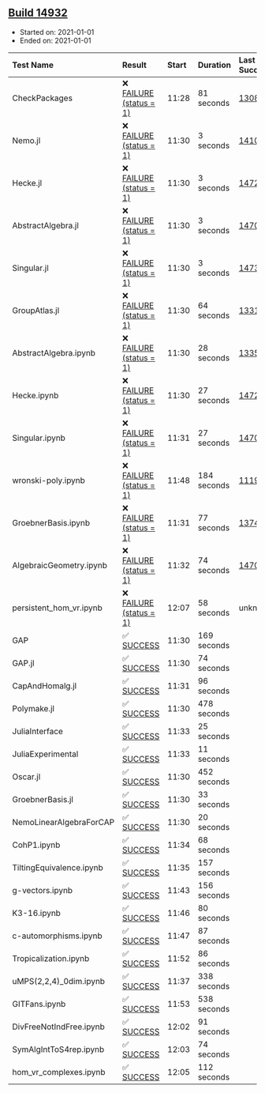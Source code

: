 ## [Build 14932](https://oscarci.mathematik.uni-kl.de/job/oscar/14932/)

* Started on: 2021-01-01
* Ended on: 2021-01-01

| Test Name    | Result | Start | Duration | Last Success | First Failure |
|:-------------|:-------|:------|:---------|:-------------|:--------------|
| CheckPackages | ❌ [FAILURE (status = 1)](https://oscarci.mathematik.uni-kl.de/job/oscar/14932/artifact/logs/build-14932/CheckPackages.log) | 11:28 | 81 seconds | [13085](https://oscarci.mathematik.uni-kl.de/job/oscar/13085/) | [13086](https://oscarci.mathematik.uni-kl.de/job/oscar/13086/) |
| Nemo.jl | ❌ [FAILURE (status = 1)](https://oscarci.mathematik.uni-kl.de/job/oscar/14932/artifact/logs/build-14932/Nemo.jl.log) | 11:30 | 3 seconds | [14101](https://oscarci.mathematik.uni-kl.de/job/oscar/14101/) | [14102](https://oscarci.mathematik.uni-kl.de/job/oscar/14102/) |
| Hecke.jl | ❌ [FAILURE (status = 1)](https://oscarci.mathematik.uni-kl.de/job/oscar/14932/artifact/logs/build-14932/Hecke.jl.log) | 11:30 | 3 seconds | [14723](https://oscarci.mathematik.uni-kl.de/job/oscar/14723/) | [14724](https://oscarci.mathematik.uni-kl.de/job/oscar/14724/) |
| AbstractAlgebra.jl | ❌ [FAILURE (status = 1)](https://oscarci.mathematik.uni-kl.de/job/oscar/14932/artifact/logs/build-14932/AbstractAlgebra.jl.log) | 11:30 | 3 seconds | [14701](https://oscarci.mathematik.uni-kl.de/job/oscar/14701/) | [14702](https://oscarci.mathematik.uni-kl.de/job/oscar/14702/) |
| Singular.jl | ❌ [FAILURE (status = 1)](https://oscarci.mathematik.uni-kl.de/job/oscar/14932/artifact/logs/build-14932/Singular.jl.log) | 11:30 | 3 seconds | [14732](https://oscarci.mathematik.uni-kl.de/job/oscar/14732/) | [14733](https://oscarci.mathematik.uni-kl.de/job/oscar/14733/) |
| GroupAtlas.jl | ❌ [FAILURE (status = 1)](https://oscarci.mathematik.uni-kl.de/job/oscar/14932/artifact/logs/build-14932/GroupAtlas.jl.log) | 11:30 | 64 seconds | [13311](https://oscarci.mathematik.uni-kl.de/job/oscar/13311/) | [13312](https://oscarci.mathematik.uni-kl.de/job/oscar/13312/) |
| AbstractAlgebra.ipynb | ❌ [FAILURE (status = 1)](https://oscarci.mathematik.uni-kl.de/job/oscar/14932/artifact/logs/build-14932/AbstractAlgebra.ipynb.log) | 11:30 | 28 seconds | [13355](https://oscarci.mathematik.uni-kl.de/job/oscar/13355/) | [13356](https://oscarci.mathematik.uni-kl.de/job/oscar/13356/) |
| Hecke.ipynb | ❌ [FAILURE (status = 1)](https://oscarci.mathematik.uni-kl.de/job/oscar/14932/artifact/logs/build-14932/Hecke.ipynb.log) | 11:30 | 27 seconds | [14723](https://oscarci.mathematik.uni-kl.de/job/oscar/14723/) | [14724](https://oscarci.mathematik.uni-kl.de/job/oscar/14724/) |
| Singular.ipynb | ❌ [FAILURE (status = 1)](https://oscarci.mathematik.uni-kl.de/job/oscar/14932/artifact/logs/build-14932/Singular.ipynb.log) | 11:31 | 27 seconds | [14701](https://oscarci.mathematik.uni-kl.de/job/oscar/14701/) | [14702](https://oscarci.mathematik.uni-kl.de/job/oscar/14702/) |
| wronski-poly.ipynb | ❌ [FAILURE (status = 1)](https://oscarci.mathematik.uni-kl.de/job/oscar/14932/artifact/logs/build-14932/wronski-poly.ipynb.log) | 11:48 | 184 seconds | [11192](https://oscarci.mathematik.uni-kl.de/job/oscar/11192/) | [11193](https://oscarci.mathematik.uni-kl.de/job/oscar/11193/) |
| GroebnerBasis.ipynb | ❌ [FAILURE (status = 1)](https://oscarci.mathematik.uni-kl.de/job/oscar/14932/artifact/logs/build-14932/GroebnerBasis.ipynb.log) | 11:31 | 77 seconds | [13748](https://oscarci.mathematik.uni-kl.de/job/oscar/13748/) | [13749](https://oscarci.mathematik.uni-kl.de/job/oscar/13749/) |
| AlgebraicGeometry.ipynb | ❌ [FAILURE (status = 1)](https://oscarci.mathematik.uni-kl.de/job/oscar/14932/artifact/logs/build-14932/AlgebraicGeometry.ipynb.log) | 11:32 | 74 seconds | [14701](https://oscarci.mathematik.uni-kl.de/job/oscar/14701/) | [14702](https://oscarci.mathematik.uni-kl.de/job/oscar/14702/) |
| persistent_hom_vr.ipynb | ❌ [FAILURE (status = 1)](https://oscarci.mathematik.uni-kl.de/job/oscar/14932/artifact/logs/build-14932/persistent_hom_vr.ipynb.log) | 12:07 | 58 seconds | unknown | unknown |
| GAP | ✅ [SUCCESS](https://oscarci.mathematik.uni-kl.de/job/oscar/14932/artifact/logs/build-14932/GAP.log) | 11:30 | 169 seconds |  |  |
| GAP.jl | ✅ [SUCCESS](https://oscarci.mathematik.uni-kl.de/job/oscar/14932/artifact/logs/build-14932/GAP.jl.log) | 11:30 | 74 seconds |  |  |
| CapAndHomalg.jl | ✅ [SUCCESS](https://oscarci.mathematik.uni-kl.de/job/oscar/14932/artifact/logs/build-14932/CapAndHomalg.jl.log) | 11:31 | 96 seconds |  |  |
| Polymake.jl | ✅ [SUCCESS](https://oscarci.mathematik.uni-kl.de/job/oscar/14932/artifact/logs/build-14932/Polymake.jl.log) | 11:30 | 478 seconds |  |  |
| JuliaInterface | ✅ [SUCCESS](https://oscarci.mathematik.uni-kl.de/job/oscar/14932/artifact/logs/build-14932/JuliaInterface.log) | 11:33 | 25 seconds |  |  |
| JuliaExperimental | ✅ [SUCCESS](https://oscarci.mathematik.uni-kl.de/job/oscar/14932/artifact/logs/build-14932/JuliaExperimental.log) | 11:33 | 11 seconds |  |  |
| Oscar.jl | ✅ [SUCCESS](https://oscarci.mathematik.uni-kl.de/job/oscar/14932/artifact/logs/build-14932/Oscar.jl.log) | 11:30 | 452 seconds |  |  |
| GroebnerBasis.jl | ✅ [SUCCESS](https://oscarci.mathematik.uni-kl.de/job/oscar/14932/artifact/logs/build-14932/GroebnerBasis.jl.log) | 11:30 | 33 seconds |  |  |
| NemoLinearAlgebraForCAP | ✅ [SUCCESS](https://oscarci.mathematik.uni-kl.de/job/oscar/14932/artifact/logs/build-14932/NemoLinearAlgebraForCAP.log) | 11:30 | 20 seconds |  |  |
| CohP1.ipynb | ✅ [SUCCESS](https://oscarci.mathematik.uni-kl.de/job/oscar/14932/artifact/logs/build-14932/CohP1.ipynb.log) | 11:34 | 68 seconds |  |  |
| TiltingEquivalence.ipynb | ✅ [SUCCESS](https://oscarci.mathematik.uni-kl.de/job/oscar/14932/artifact/logs/build-14932/TiltingEquivalence.ipynb.log) | 11:35 | 157 seconds |  |  |
| g-vectors.ipynb | ✅ [SUCCESS](https://oscarci.mathematik.uni-kl.de/job/oscar/14932/artifact/logs/build-14932/g-vectors.ipynb.log) | 11:43 | 156 seconds |  |  |
| K3-16.ipynb | ✅ [SUCCESS](https://oscarci.mathematik.uni-kl.de/job/oscar/14932/artifact/logs/build-14932/K3-16.ipynb.log) | 11:46 | 80 seconds |  |  |
| c-automorphisms.ipynb | ✅ [SUCCESS](https://oscarci.mathematik.uni-kl.de/job/oscar/14932/artifact/logs/build-14932/c-automorphisms.ipynb.log) | 11:47 | 87 seconds |  |  |
| Tropicalization.ipynb | ✅ [SUCCESS](https://oscarci.mathematik.uni-kl.de/job/oscar/14932/artifact/logs/build-14932/Tropicalization.ipynb.log) | 11:52 | 86 seconds |  |  |
| uMPS(2,2,4)_0dim.ipynb | ✅ [SUCCESS](https://oscarci.mathematik.uni-kl.de/job/oscar/14932/artifact/logs/build-14932/uMPS-2-2-4-_0dim.ipynb.log) | 11:37 | 338 seconds |  |  |
| GITFans.ipynb | ✅ [SUCCESS](https://oscarci.mathematik.uni-kl.de/job/oscar/14932/artifact/logs/build-14932/GITFans.ipynb.log) | 11:53 | 538 seconds |  |  |
| DivFreeNotIndFree.ipynb | ✅ [SUCCESS](https://oscarci.mathematik.uni-kl.de/job/oscar/14932/artifact/logs/build-14932/DivFreeNotIndFree.ipynb.log) | 12:02 | 91 seconds |  |  |
| SymAlgIntToS4rep.ipynb | ✅ [SUCCESS](https://oscarci.mathematik.uni-kl.de/job/oscar/14932/artifact/logs/build-14932/SymAlgIntToS4rep.ipynb.log) | 12:03 | 74 seconds |  |  |
| hom_vr_complexes.ipynb | ✅ [SUCCESS](https://oscarci.mathematik.uni-kl.de/job/oscar/14932/artifact/logs/build-14932/hom_vr_complexes.ipynb.log) | 12:05 | 112 seconds |  |  |
